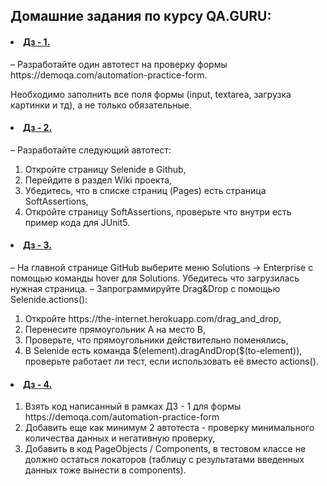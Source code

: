 <h2> Домашние задания по курсу QA.GURU:</h2>

<h4><li><a href="https://github.com/VeberAL/QA.guruCourse/blob/main/src/test/java/tests.PracticeFormTests.java">Дз -
1.</a></li></h4>
– Разработайте один автотест на проверку формы https://demoqa.com/automation-practice-form.

Необходимо заполнить все поля формы (input, textarea, загрузка картинки и тд), а не только обязательные.

<h4><li><a href="https://github.com/VeberAL/QA.guruCourse/blob/main/src/test/java/anothertests.FindOnPageHomeWork.java">
Дз - 2.</a></li></h4>
– Разработайте следующий автотест:
 <ol>
  <li>Откройте страницу Selenide в Github,</li> 
  <li>Перейдите в раздел Wiki проекта,</li>
  <li>Убедитесь, что в списке страниц (Pages) есть страница SoftAssertions,</li>
  <li>Откройте страницу SoftAssertions, проверьте что внутри есть пример кода для JUnit5.</li></ol>

<h4><li><a href="https://github.com/VeberAL/QA.guruCourse/blob/main/src/test/java/anothertests.DragAndDropAndEnterpriseTest.java">
Дз - 3.</a></li></h4>
– На главной странице GitHub выберите меню Solutions -> Enterprise с помощью команды hover для Solutions. Убедитесь что
загрузилась нужная страница.
– Запрограммируйте Drag&Drop с помощью Selenide.actions():
 <ol>
  <li>Откройте https://the-internet.herokuapp.com/drag_and_drop,</li> 
  <li>Перенесите прямоугольник А на место В,</li>
  <li>Проверьте, что прямоугольники действительно поменялись,</li>
  <li>В Selenide есть команда $(element).dragAndDrop($(to-element)), проверьте работает ли тест, если использовать её вместо actions().</li></ol>

<h4><li><a href="https://github.com/VeberAL/QA.guruCourse/tree/main/src/test/java/tests">
Дз - 4.</a></li></h4>
 <ol>
  <li>Взять код написанный в рамках ДЗ - 1 для формы https://demoqa.com/automation-practice-form
  <li>Добавить еще как минимум 2 автотеста - проверку минимального количества данных и негативную проверку,</li>
  <li>Добавить в код PageObjects / Components, в тестовом классе не должно остаться локаторов (таблицу с результатами введенных данных тоже вынести в components).</li></ol>